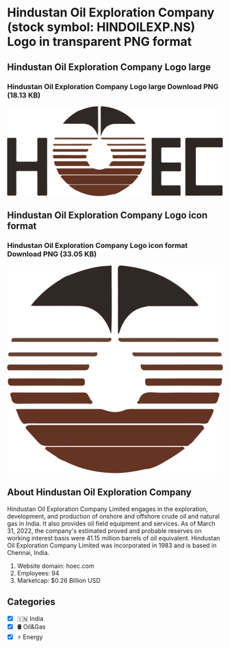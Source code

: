# Hindustan Oil Exploration Company (stock symbol: HINDOILEXP.NS) Logo in transparent PNG format

## Hindustan Oil Exploration Company Logo large

### Hindustan Oil Exploration Company Logo large Download PNG (18.13 KB)

![Hindustan Oil Exploration Company Logo large Download PNG (18.13 KB)](/img/orig/HINDOILEXP.NS_BIG-14112385.png)

## Hindustan Oil Exploration Company Logo icon format

### Hindustan Oil Exploration Company Logo icon format Download PNG (33.05 KB)

![Hindustan Oil Exploration Company Logo icon format Download PNG (33.05 KB)](/img/orig/HINDOILEXP.NS-3fdb401b.png)

## About Hindustan Oil Exploration Company

Hindustan Oil Exploration Company Limited engages in the exploration, development, and production of onshore and offshore crude oil and natural gas in India. It also provides oil field equipment and services. As of March 31, 2022, the company's estimated proved and probable reserves on working interest basis were 41.15 million barrels of oil equivalent. Hindustan Oil Exploration Company Limited was incorporated in 1983 and is based in Chennai, India.

1. Website domain: hoec.com
2. Employees: 94
3. Marketcap: $0.26 Billion USD


## Categories
- [x] 🇮🇳 India
- [x] 🛢 Oil&Gas
- [x] ⚡ Energy
